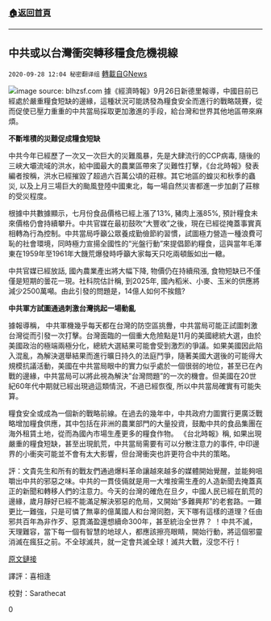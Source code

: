 ###  [:house:返回首頁](https://github.com/ourhimalayas/txt)
---

## 中共或以台灣衝突轉移糧食危機視線
`2020-09-28 12:04 秘密翻译组` [轉載自GNews](https://gnews.org/zh-hant/388839/)

![]()![](https://s3.amazonaws.com/gnews-media-offload/wp-content/uploads/2020/09/28115105/924-2-food.png)image source: blhzsf.com
據《經濟時報》9月26日新德里報導，中國目前已經處於嚴重糧食短缺的邊緣，這種狀況可能誘發為糧食安全而進行的戰略競賽，從而促使已壓力重重的中共當局採取更加激進的手段，給台灣和世界其他地區帶來麻煩。

**不斷堆積的災難促成糧食短缺**

中共今年已經歷了一次又一次巨大的災難風暴，先是大肆流行的CCP病毒, 隨後的三峽大壩流域的洪水，給中國最大的農業區帶來了災難性打擊，《台北時報》發表編者按稱，洪水已經摧毀了超過六百萬公頃的莊稼。其它地區的蝗災和秋季的蟲災, 以及上月三場巨大的颱風登陸中國東北，每一場自然災害都進一步加劇了莊稼的受災程度。

根據中共數據顯示，七月份食品價格已經上漲了13%, 豬肉上漲85%, 預計糧食未來價格仍會持續攀升。中共官媒在最初鼓吹“大豐收”之後，現在已經從掩蓋事實真相轉為行為控制。中共當局呼籲公眾養成勤儉節約習慣，試圖極力營造一種浪費可恥的社會環境，同時極力宣揚全國性的“光盤行動”來提倡節約糧食，這與當年毛澤東在1959年至1961年大饑荒爆發時呼籲大家每天只吃兩頓飯如出一轍。

中共官媒已經放話, 國內農業產出將大幅下降, 物價仍在持續飛漲, 食物短缺已不僅僅是短期的曇花一現。社科院估計稱, 到2025年, 國內稻米、小麥、玉米的供應將減少2500萬噸。由此引發的問題是，14億人如何不挨餓?

**中共軍方試圖通過刺激台灣挑起一場動亂**

據報導稱， 中共軍機幾乎每天都在台灣的防空區挑釁，中共當局可能正試圖刺激台灣從而引發一次打擊。台灣面臨的一個重大危險點是11月的美國總統大選，由於美國政治的極端兩極分化，總統大選結果可能會受到激烈的爭議。如果美國因此陷入混亂，為解決選舉結果而進行曠日持久的法庭鬥爭，隨著美國大選後的可能得大規模抗議活動，美國在中共當局眼中的實力似乎處於一個很弱的地位，甚至已在內戰的邊緣，中共當局可以將此視為解決”台灣問題”的一次的機會。但美國在20世紀60年代中期就已經出現過這類情況，不過已經恢復, 所以中共當局確實有可能失算。

糧食安全或成為一個新的戰略前線。在過去的幾年中，中共政府力圖實行更廣泛戰略增加糧食供應，其中包括在非洲的農業部門的大量投資，鼓勵中共的食品集團在海外租賃土地，從而為國內市場生產更多的糧食作物。 《台北時報》稱, 如果出現嚴重的糧食短缺，甚至出現飢荒，中共當局需要有可以分散注意力的事件, 中印邊界的小衝突可能並不會有太大影響，但台灣衝突也許更符合中共的策略。



評：文貴先生和所有的戰友們通過爆料革命讓越來越多的媒體開始覺醒，並能夠咀嚼出中共的邪惡之味。中共的一貫伎倆就是用一大堆按需生產的人造新聞去掩蓋真正的新聞和轉移人們的注意力。今天的台灣的確危在旦夕，中國人民已經在飢荒的邊緣，歲月靜好已經不能滿足解決邪惡的危局，又開始“多難興邦”的老套路。一難更比一難強，只是可憐了無辜的億萬國人和台灣同胞，天下哪有這樣的道理？任由邪共百年為非作歹、惡貫滿盈還想續命300年，甚至統治全世界？ ！中共不滅，天理難容，當下每一個有智慧的地球人，都應該擦亮眼睛，開始行動，將這個邪靈消滅在瘋狂之前。不全球滅共，就一定會共滅全球！滅共大戰，沒您不行！



[原文鏈接](https://economictimes.indiatimes.com/news/international/world-news/food-shortages-in-china-might-push-xi-jinping-to-take-drastic-actions-against-taiwan-elsewhere/articleshow/78329138.cms?from=mdr)

譯評：喜相逢

校對：Sarathecat

0
